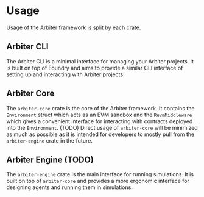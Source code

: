 # Usage
Usage of the Arbiter framework is split by each crate.

## Arbiter CLI
The Arbiter CLI is a minimal interface for managing your Arbiter projects.
It is built on top of Foundry and aims to provide a similar CLI interface of setting up and interacting with Arbiter projects.

## Arbiter Core
The `arbiter-core` crate is the core of the Arbiter framework.
It contains the `Environment` struct which acts as an EVM sandbox and the `RevmMiddleware` which gives a convenient interface for interacting with contracts deployed into the `Environment`.
(TODO) Direct usage of `arbiter-core` will be minimized as much as possible as it is intended for developers to mostly pull from the `arbiter-engine` crate in the future.

## Arbiter Engine (TODO)
The `arbiter-engine` crate is the main interface for running simulations.
It is built on top of `arbiter-core` and provides a more ergonomic interface for designing agents and running them in simulations.